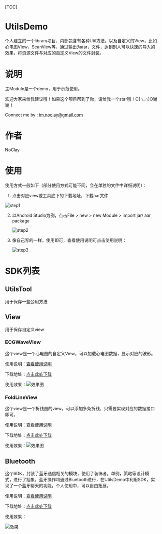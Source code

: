 [TOC]

# UtilsDemo

个人建立的一个library项目，内部包含有各种Util方法，以及自定义的View，比如心电图View，ScanView等，通过输出为aar，文件，达到别人可以快速的导入的效果，将资源文件与对应的自定义View的文件封装。

# 说明

主Module是一个demo，用于示范使用。

欢迎大家来给我建议哦！如果这个项目帮到了你，请给我一个star哦！O(∩_∩)O谢谢！

Connect me by : im.noclay@gmail.com

# 作者

NoClay

# 使用

使用方式一般如下（部分使用方式可能不同，会在单独的文件中详细说明）：

1. 点击对应view或工具底下的下载地址，下载aar文件

![step1](http://storage1.imgchr.com/EXzzn.png)

2. 以Android Studio为例，点击File > new > new Module > import jar/ aar package

   ![step2](http://storage1.imgchr.com/EjpMq.png)

3. 像自己写的一样，使用即可，查看使用说明可点击使用说明：

   ![step3](http://storage1.imgchr.com/EXzzn.png)

# SDK列表

## UtilsTool

用于保存一些公用方法

## View

用于保存自定义view

### ECGWaveView

这个view是一个心电图的自定义View，可以加载心电图数据，显示对应的波形。

使用说明：[查看使用说明](DownloadAAR/ECGWaveView/ECGWaveView.md)

下载地址：[点击此处下载](DownloadAAR/ECGWaveView/ecgwaveview-release.aar)

使用效果：![效果图](http://storage1.imgchr.com/EXxRs.gif)



### FoldLineView

这个view是一个折线图的view，可以添加多条折线，只需要实现对应的数据接口即可。

使用说明：[查看使用说明](DownloadAAR/FoldLineView/FoldLineView.md)

下载地址：[点击此处下载](DownloadAAR/FoldLineView/foldlineview-release.aar)

使用效果：![效果图](http://storage1.imgchr.com/Vuf2R.gif)

## Bluetooth

这个SDK，封装了蓝牙通信相关的模块，使用了装饰者，单例，策略等设计模式，进行了抽象，蓝牙操作均通过Bluetooth进行，在UtilsDemo中利用SDK，实现了一个蓝牙聊天的功能，个人使用中，可以自由拓展。

使用说明：[查看使用说明](DownloadAAR/Bluetooth/Bluetooth.md)

下载地址：[点击此处下载](DownloadAAR/Bluetooth/bluetooth-release.aar)

使用效果：

![效果](http://storage1.imgchr.com/VgJ1J.png)